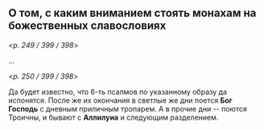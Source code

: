 
## О том, с каким вниманием стоять монахам на божественных славословиях 

<*p. 249 / 399 / 398*>

... 


<*p. 250 / 399 / 398*>

Да будет известно, что 6-ть псалмов по указанному образу да испонятся. После же их окончания 
в светлые же дни поется **Бог Господь** с дневным приличным тропарем. А в прочие дни -- поются Троичны, 
и бывают с **Аллилуиа** и следующим разделением. 

    